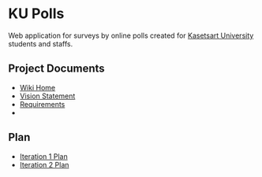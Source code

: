 # KU Polls
Web application for surveys by online polls created for [Kasetsart University](https://www.ku.ac.th/th) students and staffs.

## Project Documents
- [Wiki Home](../../wiki/home)
- [Vision Statement](../../wiki/Vision%20Statement)<br/>
- [Requirements](../../wiki/Requirements)<br/>
- 
## Plan
- [Iteration 1 Plan](../../wiki/Iteration%201%20Plan)
- [Iteration 2 Plan](../../wiki/Iteration%202%20Plan)
